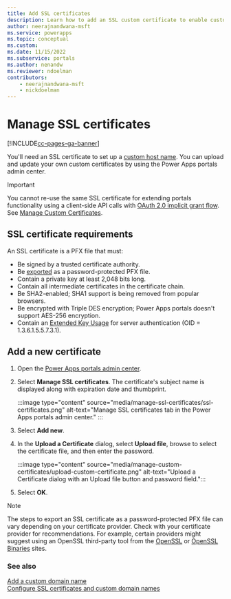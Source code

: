 ```yaml
---
title: Add SSL certificates
description: Learn how to add an SSL custom certificate to enable custom domain names for your portal.
author: neerajnandwana-msft
ms.service: powerapps
ms.topic: conceptual
ms.custom: 
ms.date: 11/15/2022
ms.subservice: portals
ms.author: nenandw
ms.reviewer: ndoelman
contributors:
    - neerajnandwana-msft
    - nickdoelman
---
```


# Manage SSL certificates

[!INCLUDE[cc-pages-ga-banner](../../../includes/cc-pages-ga-banner.md)]

You'll need an SSL certificate to set up a [custom host name](add-custom-domain.md). You can upload and update your own custom certificates by using the Power Apps portals admin center.

> [!IMPORTANT]
> You cannot re-use the same SSL certificate for extending portals functionality using a client-side API calls with [OAuth 2.0 implicit grant flow](../oauth-implicit-grant-flow.md). See [Manage Custom Certificates](manage-custom-certificates.md).

## SSL certificate requirements

An SSL certificate is a PFX file that must:

- Be signed by a trusted certificate authority.
- Be [exported](/powershell/module/pki/export-pfxcertificate) as a password-protected PFX file.
- Contain a private key at least 2,048 bits long.
- Contain all intermediate certificates in the certificate chain.
- Be SHA2-enabled; SHA1 support is being removed from popular browsers.
- Be encrypted with Triple DES encryption; Power Apps portals doesn't support AES-256 encryption.
- Contain an [Extended Key Usage](https://en.wikipedia.org/w/index.php?title=X.509&section=4#Extensions_informing_a_specific_usage_of_a_certificate) for server authentication (OID = 1.3.6.1.5.5.7.3.1).

## Add a new certificate

1. Open the [Power Apps portals admin center](admin-overview.md).

1. Select **Manage SSL certificates**. The certificate's subject name is displayed along with expiration date and thumbprint.

   :::image type="content" source="media/manage-ssl-certificates/ssl-certificates.png" alt-text="Manage SSL certificates tab in the Power Apps portals admin center." :::

1. Select **Add new**.

1. In the **Upload a Certificate** dialog, select **Upload file**, browse to select the certificate file, and then enter the password.

    :::image type="content" source="media/manage-custom-certificates/upload-custom-certificate.png" alt-text="Upload a Certificate dialog with an Upload file button and password field.":::

1. Select **OK**.

> [!NOTE]
> 
> The steps to export an SSL certificate as a password-protected PFX file can vary depending on your certificate provider. Check with your certificate provider for recommendations. For example, certain providers might suggest using an OpenSSL third-party tool from the [OpenSSL](https://www.openssl.org/) or [OpenSSL Binaries](https://wiki.openssl.org/index.php/Binaries) sites. 

### See also

[Add a custom domain name](add-custom-domain.md)<br>
[Configure SSL certificates and custom domain names](/training/modules/portals-administration/2-custom-domain)
